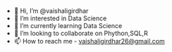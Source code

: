 - 👋 Hi, I’m @vaishaligirdhar
- 👀 I’m interested in Data Science
- 🌱 I’m currently learning Data Science
- 💞️ I’m looking to collaborate on Phython,SQL,R
- 📫 How to reach me - vaishaligirdhar26@gmail.com

<!---
vaishaligi/vaishaligi is a ✨ special ✨ repository because its `README.md` (this file) appears on your GitHub profile.
You can click the Preview link to take a look at your changes.
--->
